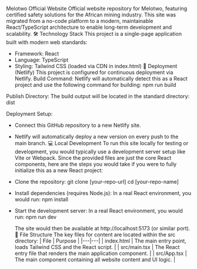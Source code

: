 Melotwo Official Website
Official website repository for Melotwo, featuring certified safety solutions for the African mining industry. This site was migrated from a no-code platform to a modern, maintainable React/TypeScript architecture to enable long-term development and scalability.
🛠️ Technology Stack
This project is a single-page application built with modern web standards:
 * Framework: React
 * Language: TypeScript
 * Styling: Tailwind CSS (loaded via CDN in index.html)
🚀 Deployment (Netlify)
This project is configured for continuous deployment via Netlify.
Build Command: Netlify will automatically detect this as a React project and use the following command for building:
npm run build

Publish Directory: The build output will be located in the standard directory:
dist

Deployment Setup:
 * Connect this GitHub repository to a new Netlify site.
 * Netlify will automatically deploy a new version on every push to the main branch.
💻 Local Development
To run this site locally for testing or development, you would typically use a development server setup like Vite or Webpack. Since the provided files are just the core React components, here are the steps you would take if you were to fully initialize this as a new React project:
 * Clone the repository:
   git clone [your-repo-url]
cd [your-repo-name]

 * Install dependencies (requires Node.js):
   In a real React environment, you would run:
   npm install

 * Start the development server:
   In a real React environment, you would run:
   npm run dev

   The site would then be available at http://localhost:5173 (or similar port).
📂 File Structure
The key files for content are located within the src directory:
| File | Purpose |
|---|---|
| index.html | The main entry point, loads Tailwind CSS and the React script. |
| src/main.tsx | The React entry file that renders the main application component. |
| src/App.tsx | The main component containing all website content and UI logic. |
